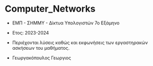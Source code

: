 # Computer_Networks

- ΕΜΠ - ΣΗΜΜΥ - Δίκτυα Υπολογιστών 7ο Εξάμηνο 
- Ετος: 2023-2024
- Περιέχονται λύσεις καθώς και εκφωνήσεις των εργαστηρακών ασκήσεων του μαθήματος.

- Γεωργακόπουλος Γεωργιος
